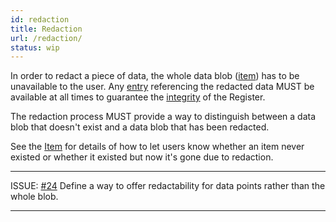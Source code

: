 ```yaml
---
id: redaction
title: Redaction
url: /redaction/
status: wip
---
```


In order to redact a piece of data, the whole data blob
([item](/glossary/item/)) has to be unavailable to the user. Any
[entry](/glossary/entry/) referencing the redacted data MUST be available at
all times to guarantee the [integrity](/auditability/) of the Register.

The redaction process MUST provide a way to distinguish between a data blob
that doesn't exist and a data blob that has been redacted.

See the [Item](/rest-api/items/) for details of how to let
users know whether an item never existed or whether it existed but now it's
gone due to redaction.

***
ISSUE: [#24](https://github.com/openregister/registers-rfcs/pull/24) Define a
way to offer redactability for data points rather than the whole blob.
***
